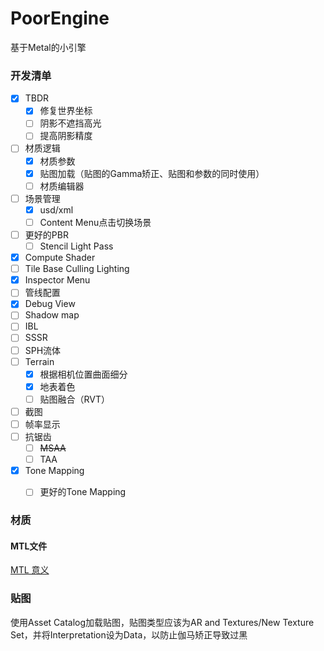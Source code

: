 # PoorEngine
基于Metal的小引擎

### 开发清单

- [x] TBDR
  - [x] 修复世界坐标
  - [ ] 阴影不遮挡高光
  - [ ] 提高阴影精度
- [ ] 材质逻辑
  - [x] 材质参数
  - [x] 贴图加载（贴图的Gamma矫正、贴图和参数的同时使用）
  - [ ] 材质编辑器
- [ ] 场景管理
  - [x] usd/xml
  - [ ] Content Menu点击切换场景
- [ ] 更好的PBR
  - [ ] Stencil Light Pass
- [x] Compute Shader
- [ ] Tile Base Culling Lighting
- [x] Inspector Menu
- [ ] 管线配置
- [x] Debug View
- [ ] Shadow map
- [ ] IBL
- [ ] SSSR
- [ ] SPH流体
- [ ] Terrain
  - [x] 根据相机位置曲面细分
  - [x] 地表着色
  - [ ] 贴图融合（RVT）
- [ ] 截图
- [ ] 帧率显示
- [ ] 抗锯齿
  - [ ] ~~MSAA~~
  - [ ] TAA
- [x] Tone Mapping
  - [ ] 更好的Tone Mapping
  



### 材质

#### MTL文件

[MTL 意义](http://paulbourke.net/dataformats/mtl/)

### 贴图

使用Asset Catalog加载贴图，贴图类型应该为AR and Textures/New Texture Set，并将Interpretation设为Data，以防止伽马矫正导致过黑
